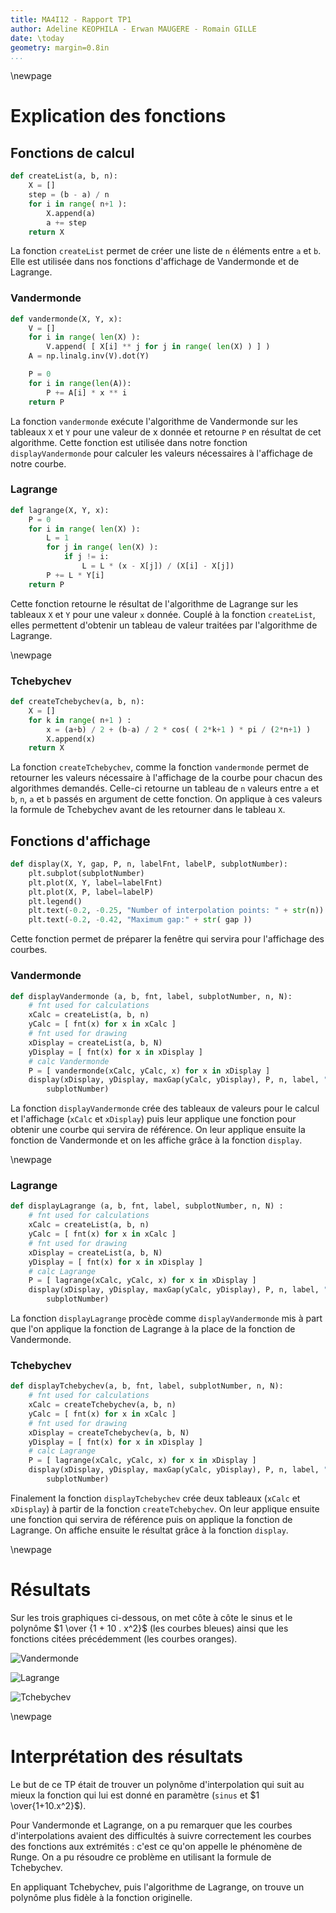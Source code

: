 ```yaml
---
title: MA4I12 - Rapport TP1
author: Adeline KEOPHILA - Erwan MAUGERE - Romain GILLE
date: \today
geometry: margin=0.8in
...
```


\newpage

# Explication des fonctions

## Fonctions de calcul

```python
def createList(a, b, n):
    X = []
    step = (b - a) / n
    for i in range( n+1 ):
        X.append(a)
        a += step
    return X
```

La fonction `createList` permet de créer une liste de `n` éléments
entre `a` et `b`. Elle est utilisée dans nos fonctions d'affichage
de Vandermonde et de Lagrange.


### Vandermonde

```python
def vandermonde(X, Y, x):
    V = []
    for i in range( len(X) ):
        V.append( [ X[i] ** j for j in range( len(X) ) ] )
    A = np.linalg.inv(V).dot(Y)

    P = 0
    for i in range(len(A)):
        P += A[i] * x ** i
    return P
```

La fonction `vandermonde` exécute l'algorithme de Vandermonde sur
les tableaux `X` et `Y` pour une valeur de x donnée et retourne `P` en
résultat de cet algorithme. Cette fonction est utilisée dans notre fonction
`displayVandermonde` pour calculer les valeurs nécessaires à l'affichage de
notre courbe.


### Lagrange

```python
def lagrange(X, Y, x):
    P = 0
    for i in range( len(X) ):
        L = 1
        for j in range( len(X) ):
            if j != i:
                L = L * (x - X[j]) / (X[i] - X[j])
        P += L * Y[i]
    return P
```

Cette fonction retourne le résultat de l'algorithme de Lagrange sur les
tableaux `X` et `Y` pour une valeur `x` donnée. Couplé à la fonction
`createList`, elles permettent d'obtenir un tableau de valeur traitées par
l'algorithme de Lagrange.

\newpage

###  Tchebychev

```python
def createTchebychev(a, b, n):
    X = []
    for k in range( n+1 ) :
        x = (a+b) / 2 + (b-a) / 2 * cos( ( 2*k+1 ) * pi / (2*n+1) )
        X.append(x)
    return X
```

La fonction `createTchebychev`, comme la fonction `vandermonde` permet de
retourner les valeurs nécessaire à l'affichage de la courbe pour chacun des
algorithmes demandés. Celle-ci retourne un tableau de `n` valeurs entre `a` et
`b`, `n`, `a` et `b` passés en argument de cette fonction. On applique à ces
valeurs la formule de Tchebychev avant de les retourner dans le tableau `X`.


## Fonctions d'affichage

```python
def display(X, Y, gap, P, n, labelFnt, labelP, subplotNumber):
    plt.subplot(subplotNumber)
    plt.plot(X, Y, label=labelFnt)
    plt.plot(X, P, label=labelP)
    plt.legend()
    plt.text(-0.2, -0.25, "Number of interpolation points: " + str(n))
    plt.text(-0.2, -0.42, "Maximum gap:" + str( gap ))
```

Cette fonction permet de préparer la fenêtre qui servira pour l'affichage des
courbes.


### Vandermonde

```python
def displayVandermonde (a, b, fnt, label, subplotNumber, n, N):
    # fnt used for calculations
    xCalc = createList(a, b, n)
    yCalc = [ fnt(x) for x in xCalc ]
    # fnt used for drawing
    xDisplay = createList(a, b, N)
    yDisplay = [ fnt(x) for x in xDisplay ]
    # calc Vandermonde
    P = [ vandermonde(xCalc, yCalc, x) for x in xDisplay ]
    display(xDisplay, yDisplay, maxGap(yCalc, yDisplay), P, n, label, "Vandermonde",
        subplotNumber)
```

La fonction `displayVandermonde` crée des tableaux de valeurs pour le calcul
et l'affichage (`xCalc` et `xDisplay`) puis leur applique une fonction pour
obtenir une courbe qui servira de référence. On leur applique ensuite la
fonction de Vandermonde et on les affiche grâce à la fonction `display`.

\newpage

### Lagrange

```python
def displayLagrange (a, b, fnt, label, subplotNumber, n, N) :
    # fnt used for calculations
    xCalc = createList(a, b, n)
    yCalc = [ fnt(x) for x in xCalc ]
    # fnt used for drawing
    xDisplay = createList(a, b, N)
    yDisplay = [ fnt(x) for x in xDisplay ]
    # calc Lagrange
    P = [ lagrange(xCalc, yCalc, x) for x in xDisplay ]
    display(xDisplay, yDisplay, maxGap(yCalc, yDisplay), P, n, label, "Lagrange",
        subplotNumber)
```

La fonction `displayLagrange` procède comme `displayVandermonde` mis à part que
l'on applique la fonction de Lagrange à la place de la fonction de Vandermonde.


### Tchebychev

```python
def displayTchebychev(a, b, fnt, label, subplotNumber, n, N):
    # fnt used for calculations
    xCalc = createTchebychev(a, b, n)
    yCalc = [ fnt(x) for x in xCalc ]
    # fnt used for drawing
    xDisplay = createTchebychev(a, b, N)
    yDisplay = [ fnt(x) for x in xDisplay ]
    # calc Lagrange
    P = [ lagrange(xCalc, yCalc, x) for x in xDisplay ]
    display(xDisplay, yDisplay, maxGap(yCalc, yDisplay), P, n, label, "Tchebychev",
        subplotNumber)
```

Finalement la fonction `displayTchebychev` crée deux tableaux (`xCalc` et
`xDisplay`) à partir de la fonction `createTchebychev`. On leur applique
ensuite une fonction qui servira de référence puis on applique la fonction de
Lagrange. On affiche ensuite le résultat grâce à la fonction `display`.

\newpage

# Résultats

Sur les trois graphiques ci-dessous, on met côte à côte le sinus et le
polynôme $1 \over {1 + 10 . x^2}$ (les courbes bleues) ainsi que les fonctions
citées précédemment (les courbes oranges).

![Vandermonde](vandermonde.png)


![Lagrange](lagrange.png)


![Tchebychev](tchebychev.png)

\newpage

# Interprétation des résultats

Le but de ce TP était de trouver un polynôme d'interpolation qui suit au mieux
la fonction qui lui est donné en paramètre (`sinus` et $1 \over{1+10.x^2}$).

Pour Vandermonde et Lagrange, on a pu remarquer que les courbes
d'interpolations avaient des difficultés à suivre correctement les courbes des
fonctions aux extrémités : c'est ce qu'on appelle le phénomène de Runge.
On a pu résoudre ce problème en utilisant la formule de Tchebychev.

En appliquant Tchebychev, puis l'algorithme de Lagrange, on trouve un polynôme
plus fidèle à la fonction originelle.
